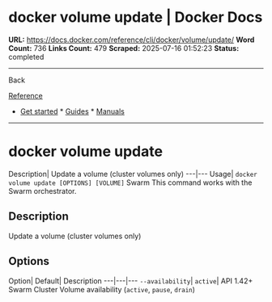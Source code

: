 # docker volume update | Docker Docs

**URL:** https://docs.docker.com/reference/cli/docker/volume/update/
**Word Count:** 736
**Links Count:** 479
**Scraped:** 2025-07-16 01:52:23
**Status:** completed

---

Back

[Reference](https://docs.docker.com/reference/)

  * [Get started](https://docs.docker.com/get-started/)   * [Guides](https://docs.docker.com/guides/)   * [Manuals](https://docs.docker.com/manuals/)

* * *

# docker volume update

Description| Update a volume \(cluster volumes only\)   ---|---   Usage| `docker volume update [OPTIONS] [VOLUME]`      Swarm This command works with the Swarm orchestrator.

## Description

Update a volume \(cluster volumes only\)

## Options

Option| Default| Description   ---|---|---   `--availability`| `active`| API 1.42+ Swarm Cluster Volume availability \(`active`, `pause`, `drain`\)